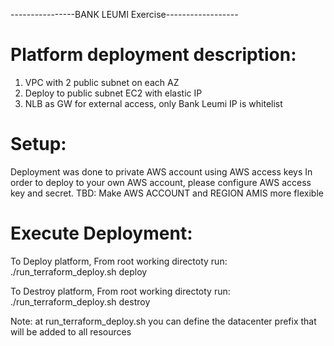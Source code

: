 
----------------BANK LEUMI Exercise------------------

Platform deployment description:
================================
1) VPC with 2 public subnet on each AZ
2) Deploy to public subnet EC2 with elastic IP
3) NLB as GW for external access, only Bank Leumi IP is whitelist

Setup:
======
Deployment was done to private AWS account using AWS access keys
In order to deploy to your own AWS account, please configure AWS access key and secret.
TBD: Make AWS ACCOUNT and REGION AMIS more flexible 

Execute Deployment:
====================
To Deploy platform, From root working directoty run:
./run_terraform_deploy.sh deploy

To Destroy platform, From root working directoty run:
./run_terraform_deploy.sh destroy

Note: at run_terraform_deploy.sh you can define the datacenter prefix that will be added to all resources

